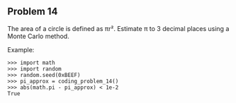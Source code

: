## Problem 14

The area of a circle is defined as πr². Estimate π to 3 decimal places using a Monte Carlo method.

Example:

    >>> import math
    >>> import random
    >>> random.seed(0xBEEF)
    >>> pi_approx = coding_problem_14()
    >>> abs(math.pi - pi_approx) < 1e-2
    True
